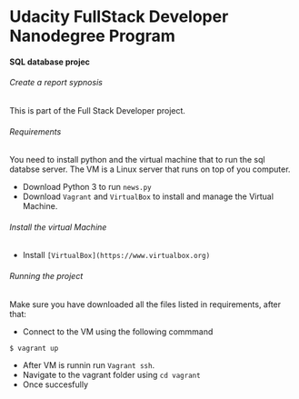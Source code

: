 # Udacity FullStack Developer Nanodegree Program
#### SQL database projec
###### Create a report sypnosis
This is part of the Full Stack Developer project. 

###### Requirements
You need to install python and the virtual machine that to run the sql databse server. The VM is a Linux server that runs on top of you computer.
* Download Python 3 to run `news.py`
* Download `Vagrant` and `VirtualBox` to install and manage the Virtual Machine.

###### Install the virtual Machine
* Install `[VirtualBox](https://www.virtualbox.org)`

###### Running the project
Make sure you have downloaded all the files listed in requirements, after that: 
- Connect to the VM using the following commmand 
```
$ vagrant up
```
- After VM is runnin run `Vagrant ssh`.
- Navigate to the vagrant folder using `cd vagrant`
- Once succesfully 
